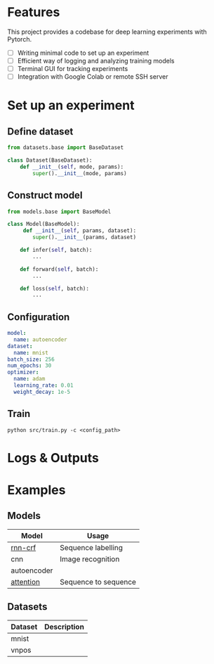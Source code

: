 # Features

This project provides a codebase for deep learning experiments with Pytorch.

- [ ] Writing minimal code to set up an experiment
- [ ] Efficient way of logging and analyzing training models
- [ ] Terminal GUI for tracking experiments
- [ ] Integration with Google Colab or remote SSH server

# Set up an experiment

## Define dataset

```python
from datasets.base import BaseDataset

class Dataset(BaseDataset):
    def __init__(self, mode, params):
        super().__init__(mode, params)
```

## Construct model

```python
from models.base import BaseModel

class Model(BaseModel):
     def __init__(self, params, dataset):
        super().__init__(params, dataset)

    def infer(self, batch):
        ...

    def forward(self, batch):
        ...

    def loss(self, batch):
        ...
```

## Configuration

```yaml
model: 
  name: autoencoder
dataset:
  name: mnist
batch_size: 256
num_epochs: 30
optimizer:
  name: adam
  learning_rate: 0.01
  weight_decay: 1e-5
```

## Train

```
python src/train.py -c <config_path>
```

# Logs & Outputs

# Examples

## Models

|Model|Usage|
|------|-----|
| [rnn-crf](docs/models/rnn-crf.md) | Sequence labelling |
| cnn | Image recognition |
| autoencoder |  |
| [attention](docs/models/attention.md) | Sequence to sequence |


## Datasets

|Dataset|Description|
|------|-----|
| mnist | |
| vnpos | |
